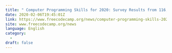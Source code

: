 ```yaml
---
title: " Computer Programming Skills for 2020: Survey Results from 116,000 Developers and Hiring Managers "
date: 2020-02-06T19:45:01Z
link: https://www.freecodecamp.org/news/computer-programming-skills-2020-survey-developers-hiring-managers-hackerrank/?utm_medium=RSS&utm_source=news.12bit.vn
site: www.freecodecamp.org/news
language: English
category:
  -   
draft: false
---
```

